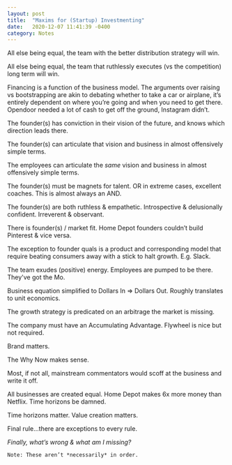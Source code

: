 ```yaml
---
layout: post
title:  "Maxims for (Startup) Investmenting"
date:   2020-12-07 11:41:39 -0400
category: Notes
---
```

All else being equal, the team with the better distribution strategy will win. 

All else being equal, the team that ruthlessly executes (vs the competition) long term will win. 

Financing is a function of the business model. The arguments over raising vs bootstrapping are akin to debating whether to take a car or airplane, it’s entirely dependent on where you’re going and when you need to get there. Opendoor needed a lot of cash to get off the ground, Instagram didn’t.

The founder(s) has conviction in their vision of the future, and knows which direction leads there. 

The founder(s) can articulate that vision and business in almost offensively simple terms. 

The employees can articulate the *same* vision and business in almost offensively simple terms. 

The founder(s) must be magnets for talent. OR in extreme cases, excellent coaches. This is almost always an AND. 

The founder(s) are both ruthless & empathetic. Introspective & delusionally confident. Irreverent & observant. 

There is founder(s) / market fit. Home Depot founders couldn’t build Pinterest & vice versa. 

The exception to founder quals is a product and corresponding model that require beating consumers away with a stick to halt growth. E.g. Slack.

The team exudes (positive) energy. Employees are pumped to be there. They've got the Mo.

Business equation simplified to Dollars In => Dollars Out. Roughly translates to unit economics. 

The growth strategy is predicated on an arbitrage the market is missing. 

The company must have an Accumulating Advantage. Flywheel is nice but not required. 

Brand matters. 

The Why Now makes sense. 

Most, if not all, mainstream commentators would scoff at the business and write it off.  

All businesses are created equal. Home Depot makes 6x more money than Netflix. Time horizons be damned.

Time horizons matter. Value creation matters. 

Final rule...there are exceptions to every rule.

*Finally, what’s wrong & what am I missing?*


`Note: These aren’t *necessarily* in order.`


